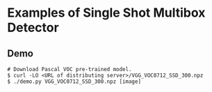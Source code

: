 # Examples of Single Shot Multibox Detector

## Demo
```
# Download Pascal VOC pre-trained model.
$ curl -LO <URL of distributing server>/VGG_VOC0712_SSD_300.npz
$ ./demo.py VGG_VOC0712_SSD_300.npz [image]
```
